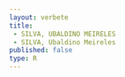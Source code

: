 ```yaml
---
layout: verbete
title:
 - SILVA, UBALDINO MEIRELES
 - SILVA, Ubaldino Meireles
published: false
type: R
---
```


